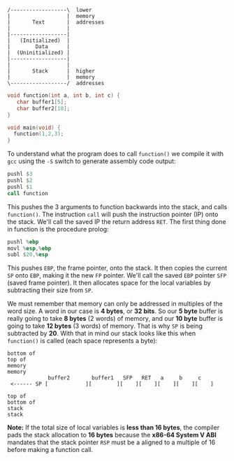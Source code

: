 ```ascii
/------------------\  lower
|                  |  memory
|       Text       |  addresses
|                  |
|------------------|
|   (Initialized)  |
|        Data      |
|  (Uninitialized) |
|------------------|
|                  |
|       Stack      |  higher
|                  |  memory
\------------------/  addresses
```

```c
void function(int a, int b, int c) {
   char buffer1[5];
   char buffer2[10];
}

void main(void) {
  function(1,2,3);
}
```

To understand what the program does to call `function()` we compile it with `gcc` using the `-S` switch to generate assembly code output:

```asm
pushl $3
pushl $2
pushl $1
call function
```

This pushes the 3 arguments to function backwards into the stack, and calls `function()`.  The instruction `call` will push the instruction pointer (IP) onto the stack.  We'll call the saved IP the return address `RET`.  The first thing done in function is the procedure prolog:

```asm
pushl %ebp
movl %esp,%ebp
subl $20,%esp
```

This pushes `EBP`, the frame pointer, onto the stack.  It then copies the current `SP` onto `EBP`, making it the new `FP` pointer.  We'll call the saved `EBP` pointer `SFP` (saved frame pointer).  It then allocates space for the local variables by subtracting their size from `SP`.

We must remember that memory can only be addressed in multiples of the word size.  A word in our case is **4 bytes**, or **32 bits**.  So our **5 byte** buffer is really going to take **8 bytes** (2 words) of memory, and our **10 byte** buffer is going to take **12 bytes** (3 words) of memory.  That is why `SP` is being subtracted by **20**.  With that in mind our stack looks like this when
`function()` is called (each space represents a byte):

```ascii
bottom of                                                            top of
memory                                                               memory
 	         buffer2       buffer1   SFP   RET   a     b     c
 <------ SP [            ][        ][    ][    ][    ][    ][    ]
	   
top of                                                            bottom of
stack                                                                 stack
```

**Note:** If the total size of local variables is **less than 16 bytes**, the compiler pads the stack allocation to **16 bytes** because the **x86-64 System V ABI** mandates that the stack pointer `RSP` must be a aligned to a multiple of 16 before making a function call.